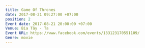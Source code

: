 ```yaml
---
title: Game Of Thrones
date: 2017-08-21 09:27:00 +07:00
position: 2
Event date: 2017-08-21 20:00:00 +07:00
Venue: Bia Tây - Ta
Event URL: https://www.facebook.com/events/133123170551109/
Genre: movie
---
```


